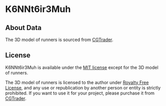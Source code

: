 # K6NNt6ir3Muh

## About Data

The 3D model of runners is sourced from [CGTrader](https://www.cgtrader.com/3d-models/character/child/characters-2-01a).

## License

K6NNt6ir3Muh is available under the [MIT license](https://opensource.org/licenses/MIT) except for the 3D model of runners.

The 3D model of runners is licensed to the author under [Royalty Free License](https://www.cgtrader.com/pages/terms-and-conditions), and any use or republication by another person or entity is strictly prohibited. If you want to use it for your project, please purchase it from [CGTrader](https://www.cgtrader.com/3d-models/character/child/characters-2-01a).
